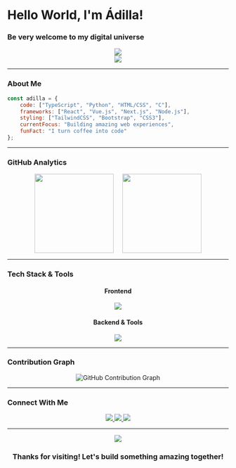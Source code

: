 # Hello World, I'm Ádilla!
### Be very welcome to my digital universe

<div align="center">
  <img src="https://readme-typing-svg.herokuapp.com/?font=Fira+Code&size=30&center=true&vCenter=true&width=600&height=70&duration=4000&pause=1000&color=70A5FD&lines=Full+Stack+Developer;Frontend+%26+Backend+Enthusiast;Always+Learning+New+Things;Creating+Amazing+Experiences!" />
</div>

<div align="center">
  <img src="https://capsule-render.vercel.app/api?type=waving&color=gradient&height=60&section=header&width=100%" />
</div>

---

### About Me

```javascript
const adilla = {
    code: ["TypeScript", "Python", "HTML/CSS", "C"],
    frameworks: ["React", "Vue.js", "Next.js", "Node.js"],
    styling: ["TailwindCSS", "Bootstrap", "CSS3"],
    currentFocus: "Building amazing web experiences",
    funFact: "I turn coffee into code"
};
```

---

### GitHub Analytics

<div align="center" style="display: flex; flex-wrap: wrap; justify-content: center; gap: 20px;">
  <img height="180em" src="https://github-readme-stats.vercel.app/api?username=Adilla-rgp&show_icons=true&include_all_commits=true&count_private=true&hide_border=true&bg_color=0D1117&title_color=70A5FD&icon_color=70A5FD&text_color=C9D1D9&border_radius=10"/>
  
  <img height="180em" src="https://github-readme-stats.vercel.app/api/top-langs/?username=Adilla-rgp&layout=compact&langs_count=8&hide_border=true&bg_color=0D1117&title_color=70A5FD&text_color=C9D1D9&border_radius=10"/>
</div>

---

### Tech Stack & Tools

<div align="center">
  
#### Frontend
<img src="https://skillicons.dev/icons?i=html,css,javascript,react,vue,nextjs,tailwind,bootstrap" />

#### Backend & Tools
<img src="https://skillicons.dev/icons?i=nodejs,python,c,git,github,vscode,figma" />

</div>

---

### Contribution Graph

<div align="center">
  <img src="https://github-readme-activity-graph.vercel.app/graph?username=Adilla-rgp&bg_color=0D1117&color=70A5FD&line=70A5FD&point=C9D1D9&area=true&hide_border=true&custom_title=My%20Coding%20Activity&radius=10" alt="GitHub Contribution Graph" />
</div>

---

### Connect With Me

<div align="center">
  <a href="mailto:adillarobertagomespereira@gmail.com">
    <img src="https://img.shields.io/badge/Gmail-D14836?style=for-the-badge&logo=gmail&logoColor=white" />
  </a>
  <a href="https://www.linkedin.com/in/ádilla-gomes" target="_blank">
    <img src="https://img.shields.io/badge/LinkedIn-0077B5?style=for-the-badge&logo=linkedin&logoColor=white" />
  </a>
  <a href="https://github.com/Adilla-rgp" target="_blank">
    <img src="https://img.shields.io/badge/GitHub-100000?style=for-the-badge&logo=github&logoColor=white" />
  </a>
</div>

---

<div align="center">
  <img src="https://capsule-render.vercel.app/api?type=waving&color=gradient&height=60&section=footer&width=100%" />
  
  ### Thanks for visiting! Let's build something amazing together!
  
</div>
